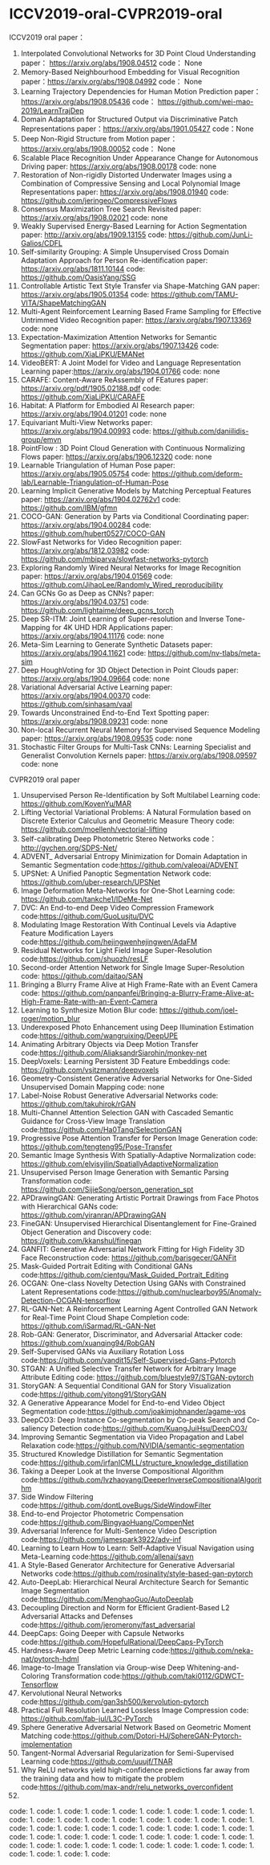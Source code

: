 # ICCV2019-oral-CVPR2019-oral

ICCV2019 oral paper：
1. Interpolated Convolutional Networks for 3D Point Cloud Understanding
paper： https://arxiv.org/abs/1908.04512
code： None
2. Memory-Based Neighbourhood Embedding for Visual Recognition
paper：https://arxiv.org/abs/1908.04992
code： None
3. Learning Trajectory Dependencies for Human Motion Prediction
paper： https://arxiv.org/abs/1908.05436
code： https://github.com/wei-mao-2019/LearnTrajDep
4. Domain Adaptation for Structured Output via Discriminative Patch Representations
paper：https://arxiv.org/abs/1901.05427
code：None
5. Deep Non-Rigid Structure from Motion
paper：https://arxiv.org/abs/1908.00052
code： None
6. Scalable Place Recognition Under Appearance Change for Autonomous Driving
paper: https://arxiv.org/abs/1908.00178
code:  none 
7. Restoration of Non-rigidly Distorted Underwater Images using a Combination of Compressive Sensing and Local Polynomial Image Representations 
paper: https://arxiv.org/abs/1908.01940
code: https://github.com/jeringeo/CompressiveFlows
8. Consensus Maximization Tree Search Revisited
paper: https://arxiv.org/abs/1908.02021
code: none
9. Weakly Supervised Energy-Based Learning for Action Segmentation
paper: http://arxiv.org/abs/1909.13155
code: https://github.com/JunLi-Galios/CDFL
10. Self-similarity Grouping: A Simple Unsupervised Cross Domain Adaptation Approach for Person Re-identification
paper: https://arxiv.org/abs/1811.10144
code: https://github.com/OasisYang/SSG
11. Controllable Artistic Text Style Transfer via Shape-Matching GAN
paper: https://arxiv.org/abs/1905.01354
code: https://github.com/TAMU-VITA/ShapeMatchingGAN
12. Multi-Agent Reinforcement Learning Based Frame Sampling for Effective Untrimmed Video Recognition
paper: https://arxiv.org/abs/1907.13369
code: none
13. Expectation-Maximization Attention Networks for Semantic Segmentation
paper: https://arxiv.org/abs/1907.13426
code: https://github.com/XiaLiPKU/EMANet
14. VideoBERT: A Joint Model for Video and Language Representation Learning
paper:https://arxiv.org/abs/1904.01766 
code: none 
15. CARAFE: Content-Aware ReAssembly of FEatures
paper: https://arxiv.org/pdf/1905.02188.pdf
code: https://github.com/XiaLiPKU/CARAFE
16. Habitat: A Platform for Embodied AI Research
paper: https://arxiv.org/abs/1904.01201
code: none 
17. Equivariant Multi-View Networks
paper: https://arxiv.org/abs/1904.00993
code:  https://github.com/daniilidis-group/emvn
18. PointFlow : 3D Point Cloud Generation with Continuous Normalizing Flows
paper: https://arxiv.org/abs/1906.12320
code: none
19. Learnable Triangulation of Human Pose
paper: https://arxiv.org/abs/1905.05754
code: https://github.com/deform-lab/Learnable-Triangulation-of-Human-Pose
20. Learning Implicit Generative Models by Matching Perceptual Features
paper: https://arxiv.org/abs/1904.02762v1
code: https://github.com/IBM/gfmn
21. COCO-GAN: Generation by Parts via Conditional Coordinating
paper: https://arxiv.org/abs/1904.00284
code: https://github.com/hubert0527/COCO-GAN
22. SlowFast Networks for Video Recognition
paper: https://arxiv.org/abs/1812.03982
code: https://github.com/mbiparva/slowfast-networks-pytorch
23. Exploring Randomly Wired Neural Networks for Image Recognition
paper: https://arxiv.org/abs/1904.01569
code: https://github.com/JihaoLee/Randomly_Wired_reproducibility
24. Can GCNs Go as Deep as CNNs?
paper: https://arxiv.org/abs/1904.03751
code: https://github.com/lightaime/deep_gcns_torch
25. Deep SR-ITM: Joint Learning of Super-resolution and Inverse Tone-Mapping for 4K UHD HDR Applications
paper: https://arxiv.org/abs/1904.11176
code: none
26. Meta-Sim Learning to Generate Synthetic Datasets
paper: https://arxiv.org/abs/1904.11621
code: https://github.com/nv-tlabs/meta-sim
27. Deep HoughVoting for 3D Object Detection in Point Clouds
paper: https://arxiv.org/abs/1904.09664
code: none 
28. Variational Adversarial Active Learning
paper: https://arxiv.org/abs/1904.00370
code: https://github.com/sinhasam/vaal
29. Towards Unconstrained End-to-End Text Spotting
paper: https://arxiv.org/abs/1908.09231
code: none
30. Non-local Recurrent Neural Memory for Supervised Sequence Modeling
paper: https://arxiv.org/abs/1908.09535
code: none
31. Stochastic Filter Groups for Multi-Task CNNs: Learning Specialist and Generalist Convolution Kernels
paper: https://arxiv.org/abs/1908.09597 
code: none 


CVPR2019 oral paper
1. Unsupervised Person Re-Identification by Soft Multilabel Learning
code: https://github.com/KovenYu/MAR
1. Lifting Vectorial Variational Problems: A Natural Formulation based on Discrete Exterior Calculus and Geometric Measure Theory
code: https://github.com/moellenh/vectorial-lifting
1. Self-calibrating Deep Photometric Stereo Networks 
code：http://gychen.org/SDPS-Net/
1. ADVENT_ Adversarial Entropy Minimization for Domain Adaptation in Semantic Segmentation
code:https://github.com/valeoai/ADVENT
1. UPSNet: A Unified Panoptic Segmentation Network
code: https://github.com/uber-research/UPSNet
1.  Image Deformation Meta-Networks for One-Shot Learning
code: https://github.com/tankche1/IDeMe-Net
1. DVC: An End-to-end Deep Video Compression Framework
code:https://github.com/GuoLusjtu/DVC
1. Modulating Image Restoration With Continual Levels via Adaptive Feature Modification Layers
code:https://github.com/hejingwenhejingwen/AdaFM
1. Residual Networks for Light Field Image Super-Resolution
code:https://github.com/shuozh/resLF
1. Second-order Attention Network for Single Image Super-Resolution
code: https://github.com/daitao/SAN
1.  Bringing a Blurry Frame Alive at High Frame-Rate with an Event Camera
code: https://github.com/panpanfei/Bringing-a-Blurry-Frame-Alive-at-High-Frame-Rate-with-an-Event-Camera
1. Learning to Synthesize Motion Blur
code: https://github.com/joel-roger/motion_blur
1. Underexposed Photo Enhancement using Deep Illumination Estimation
code:https://github.com/wangruixing/DeepUPE
1. Animating Arbitrary Objects via Deep Motion Transfer
code:https://github.com/AliaksandrSiarohin/monkey-net
1. DeepVoxels: Learning Persistent 3D Feature Embeddings
code: https://github.com/vsitzmann/deepvoxels
1. Geometry-Consistent Generative Adversarial Networks for One-Sided Unsupervised Domain Mapping
code: none
1. Label-Noise Robust Generative Adversarial Networks
code: https://github.com/takuhirok/rGAN
1. Multi-Channel Attention Selection GAN with Cascaded Semantic Guidance for Cross-View Image Translation
code:https://github.com/Ha0Tang/SelectionGAN
1. Progressive Pose Attention Transfer for Person Image Generation
code: https://github.com/tengteng95/Pose-Transfer
1. Semantic Image Synthesis With Spatially-Adaptive Normalization
code: https://github.com/elvisyjlin/SpatiallyAdaptiveNormalization
1. Unsupervised Person Image Generation with Semantic Parsing Transformation
code: https://github.com/SijieSong/person_generation_spt
1.  APDrawingGAN: Generating Artistic Portrait Drawings from Face Photos with Hierarchical GANs
code: https://github.com/yiranran/APDrawingGAN
1. FineGAN: Unsupervised Hierarchical Disentanglement for Fine-Grained Object Generation and Discovery
code: https://github.com/kkanshul/finegan
1. GANFIT: Generative Adversarial Network Fitting for High Fidelity 3D Face Reconstruction
code: https://github.com/barisgecer/GANFit
1. Mask-Guided Portrait Editing with Conditional GANs
code:https://github.com/cientgu/Mask_Guided_Portrait_Editing
1. OCGAN: One-class Novelty Detection Using GANs with Constrained Latent Representations
code:https://github.com/nuclearboy95/Anomaly-Detection-OCGAN-tensorflow
1. RL-GAN-Net: A Reinforcement Learning Agent Controlled GAN Network for Real-Time Point Cloud Shape Completion
code: https://github.com/iSarmad/RL-GAN-Net
1. Rob-GAN: Generator, Discriminator, and Adversarial Attacker
code: https://github.com/xuanqing94/RobGAN
1. Self-Supervised GANs via Auxiliary Rotation Loss
code:https://github.com/vandit15/Self-Supervised-Gans-Pytorch
1. STGAN: A Unified Selective Transfer Network for Arbitrary Image Attribute Editing
code: https://github.com/bluestyle97/STGAN-pytorch
1. StoryGAN: A Sequential Conditional GAN for Story Visualization
code:https://github.com/yitong91/StoryGAN
1. A Generative Appearance Model for End-to-end Video Object Segmentation
code:https://github.com/joakimjohnander/agame-vos
1. DeepCO3: Deep Instance Co-segmentation by Co-peak Search and Co-saliency Detection
code:https://github.com/KuangJuiHsu/DeepCO3/
1.  Improving Semantic Segmentation via Video Propagation and Label Relaxation
code:https://github.com/NVIDIA/semantic-segmentation
1. Structured Knowledge Distillation for Semantic Segmentation
code:https://github.com/irfanICMLL/structure_knowledge_distillation
1. Taking a Deeper Look at the Inverse Compositional Algorithm
code:https://github.com/lvzhaoyang/DeeperInverseCompositionalAlgorithm
1. Side Window Filtering
code:https://github.com/dontLoveBugs/SideWindowFilter
1. End-to-end Projector Photometric Compensation
code:https://github.com/BingyaoHuang/CompenNet
1. Adversarial Inference for Multi-Sentence Video Description
code:https://github.com/jamespark3922/adv-inf
1. Learning to Learn How to Learn: Self-Adaptive Visual Navigation using Meta-Learning
code:https://github.com/allenai/savn
1. A Style-Based Generator Architecture for Generative Adversarial Networks
code:https://github.com/rosinality/style-based-gan-pytorch
1. Auto-DeepLab: Hierarchical Neural Architecture Search for Semantic Image Segmentation
code:https://github.com/MenghaoGuo/AutoDeeplab
1. Decoupling Direction and Norm for Efficient Gradient-Based L2 Adversarial Attacks and Defenses
code:https://github.com/jeromerony/fast_adversarial
1. DeepCaps: Going Deeper with Capsule Networks
code:https://github.com/HopefulRational/DeepCaps-PyTorch
1. Hardness-Aware Deep Metric Learning
code:https://github.com/neka-nat/pytorch-hdml
1. Image-to-Image Translation via Group-wise Deep Whitening-and-Coloring Transformation
code:https://github.com/taki0112/GDWCT-Tensorflow
1. Kervolutional Neural Networks
code:https://github.com/gan3sh500/kervolution-pytorch
1. Practical Full Resolution Learned Lossless Image Compression
code: https://github.com/fab-jul/L3C-PyTorch
1. Sphere Generative Adversarial Network Based on Geometric Moment Matching
code:https://github.com/Dotori-HJ/SphereGAN-Pytorch-implementation
1. Tangent-Normal Adversarial Regularization for Semi-Supervised Learning
code:https://github.com/uuujf/TNAR
1. Why ReLU networks yield high-confidence predictions far away from the training data and how to mitigate the problem
code:https://github.com/max-andr/relu_networks_overconfident
1. 
code:
1. 
code:
1. 
code:
1. 
code:
1. 
code:
1. 
code:
1. 
code:
1. 
code:
1. 
code:
1. 
code:
1. 
code:
1. 
code:
1. 
code:
1. 
code:
1. 
code:
1. 
code:
1. 
code:
1. 
code:
1. 
code:
1. 
code:
1. 
code:
1. 
code:
1. 
code:
1. 
code:
1. 
code:
1. 
code:
1. 
code:
1. 
code:
1. 
code:
1. 
code:
1. 
code:
1. 
code:
1. 
code:
1. 
code:
1. 
code:
1. 
code:
1. 
code:
1. 
code:
1. 
code:
1. 
code:
1. 
code:
1. 
code:
1. 
code:
1. 
code:
1. 
code:
1. 
code:
1. 
code:
1. 
code:
1. 
code:
